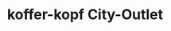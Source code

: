 ---
title: "koffer-kopf City-Outlet"
url: /nuernberg/koffer-kopf-city-outlet/
shop: Taschen & Koffer
---